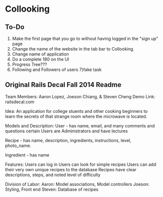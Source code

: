 Collooking
==========

To-Do
-----
1) Make the first page that you go to without having logged in the "sign up" page
2) Change the name of the website in the tab bar to Collooking.
3) Change name of application
4) Do a complete 180 on the UI
5) Progress Tree???
6) Following and Followers of users
7)fake task


Original Rails Decal Fall 2014 Readme
-------------------------------------

Team Members: Aaron Lopez, Joeson Chiang, & Steven Cheng
Demo Link: railsdecal.com

Idea: An application for college stuents and other cooking beginners to learn the secrets of that strange room where the microwave is located.

Models and Description:
User - has name, email, and many comments and questions
certain Users are Administrators and have lectures

Recipe - has name, description, ingredients, instructions, level, photo_name.

Ingredient - has name

Features:
Users can log in
Users can look for simple recipes
Users can add their very own unique recipes to the database
Recipes have clear descriptions, steps, and noted level of difficulty

Division of Labor:
Aaron: Model associations, Model controllers
Joeson: Styling, Front end
Steven: Database of recipes
